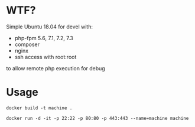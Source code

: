 # WTF?

Simple Ubuntu 18.04 for devel with:

- php-fpm 5.6, 7.1, 7.2, 7.3
- composer
- nginx 
- ssh access with root:root

to allow remote php execution for debug

# Usage

`docker build -t machine .`

`docker run -d -it -p 22:22 -p 80:80 -p 443:443 --name=machine machine`
